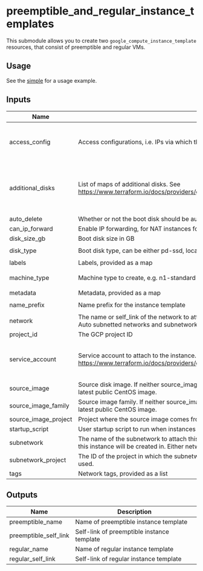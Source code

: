 # preemptible_and_regular_instance_templates

This submodule allows you to create two `google_compute_instance_template`
resources, that consist of preemptible and regular VMs.

## Usage

See the [simple](../../examples/preemptible_and_regular_instance_templates/simple) for a usage example.

<!-- BEGINNING OF PRE-COMMIT-TERRAFORM DOCS HOOK -->
## Inputs

| Name | Description | Type | Default | Required |
|------|-------------|------|---------|:--------:|
| access\_config | Access configurations, i.e. IPs via which the VM instance can be accessed via the Internet. | <pre>list(object({<br>    nat_ip       = string<br>    network_tier = string<br>  }))</pre> | `[]` | no |
| additional\_disks | List of maps of additional disks. See https://www.terraform.io/docs/providers/google/r/compute_instance_template.html#disk_name | <pre>list(object({<br>    auto_delete  = bool<br>    boot         = bool<br>    disk_size_gb = number<br>    disk_type    = string<br>  }))</pre> | `[]` | no |
| auto\_delete | Whether or not the boot disk should be auto-deleted | `bool` | `true` | no |
| can\_ip\_forward | Enable IP forwarding, for NAT instances for example | `string` | `"false"` | no |
| disk\_size\_gb | Boot disk size in GB | `string` | `"100"` | no |
| disk\_type | Boot disk type, can be either pd-ssd, local-ssd, or pd-standard | `string` | `"pd-standard"` | no |
| labels | Labels, provided as a map | `map(string)` | `{}` | no |
| machine\_type | Machine type to create, e.g. n1-standard-1 | `string` | `"n1-standard-1"` | no |
| metadata | Metadata, provided as a map | `map(string)` | `{}` | no |
| name\_prefix | Name prefix for the instance template | `string` | `"default-it"` | no |
| network | The name or self\_link of the network to attach this interface to. Use network attribute for Legacy or Auto subnetted networks and subnetwork for custom subnetted networks. | `string` | `""` | no |
| project\_id | The GCP project ID | `string` | `null` | no |
| service\_account | Service account to attach to the instance. See https://www.terraform.io/docs/providers/google/r/compute_instance_template.html#service_account. | <pre>object({<br>    email  = string<br>    scopes = set(string)<br>  })</pre> | n/a | yes |
| source\_image | Source disk image. If neither source\_image nor source\_image\_family is specified, defaults to the latest public CentOS image. | `string` | `""` | no |
| source\_image\_family | Source image family. If neither source\_image nor source\_image\_family is specified, defaults to the latest public CentOS image. | `string` | `""` | no |
| source\_image\_project | Project where the source image comes from | `string` | `""` | no |
| startup\_script | User startup script to run when instances spin up | `string` | `""` | no |
| subnetwork | The name of the subnetwork to attach this interface to. The subnetwork must exist in the same region this instance will be created in. Either network or subnetwork must be provided. | `string` | `""` | no |
| subnetwork\_project | The ID of the project in which the subnetwork belongs. If it is not provided, the provider project is used. | `string` | `""` | no |
| tags | Network tags, provided as a list | `list(string)` | `[]` | no |

## Outputs

| Name | Description |
|------|-------------|
| preemptible\_name | Name of preemptible instance template |
| preemptible\_self\_link | Self-link of preemptible instance template |
| regular\_name | Name of regular instance template |
| regular\_self\_link | Self-link of regular instance template |

<!-- END OF PRE-COMMIT-TERRAFORM DOCS HOOK -->
